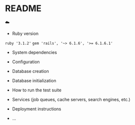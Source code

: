 # README

:cloud:

- Ruby version

`ruby '3.1.2'`
`gem 'rails', '~> 6.1.6', '>= 6.1.6.1'`

- System dependencies

- Configuration

- Database creation

- Database initialization

- How to run the test suite

- Services (job queues, cache servers, search engines, etc.)

- Deployment instructions

- ...

